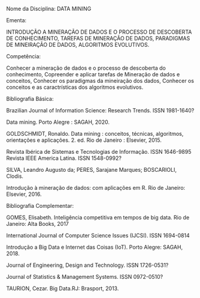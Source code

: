 Nome da Disciplina: DATA MINING


Ementa:

INTRODUÇÃO A MINERAÇÃO DE DADOS E O PROCESSO DE DESCOBERTA DE 
CONHECIMENTO,
TAREFAS DE MINERAÇÃO DE DADOS,
PARADIGMAS DE MINEIRAÇÃO DE DADOS,
ALGORITMOS EVOLUTIVOS.


Competência:

Conhecer a mineração de dados e o processo de descoberta do conhecimento,
Copreender e aplicar tarefas de Mineração de dados e conceitos,
Conhecer os paradigmas da mineiração dos dados,
Conhecer os conceitos e as caractrísticas dos algoritmos evolutivos.


Bibliografia Básica:

Brazilian Journal of Information Science: Research Trends. ISSN 1981-1640?

Data mining. Porto Alegre : SAGAH, 2020.

GOLDSCHMIDT, Ronaldo. Data mining : conceitos, técnicas, algoritmos, orientações e 
aplicações. 2. ed. Rio de Janeiro : Elsevier, 2015.

Revista Ibérica de Sistemas e Tecnologias de Informação. ISSN 1646-9895
Revista IEEE America Latina. ISSN 1548-0992?

SILVA, Leandro Augusto da; PERES, Sarajane Marques; BOSCARIOLI, Clodis. 

Introdução à mineração de dados: com aplicações em R. Rio de Janeiro: Elsevier, 2016.


Bibliografia Complementar:

GOMES, Elisabeth. Inteligência competitiva em tempos de big data. Rio de Janeiro: Alta 
Books, 2017

International Journal of Computer Science Issues (IJCSI). ISSN 1694-0814

Introdução a Big Data e Internet das Coisas (IoT). Porto Alegre: SAGAH, 2018.

Journal of Engineering, Design and Technology. ISSN 1726-0531?

Journal of Statistics & Management Systems. ISSN 0972-0510?

TAURION, Cezar. Big Data.RJ: Brasport, 2013.
